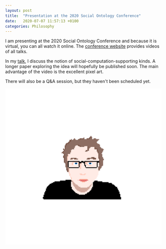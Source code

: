 ```yaml
---
layout: post
title:  "Presentation at the 2020 Social Ontology Conference"
date:   2020-07-07 11:57:13 +0100
categories: Philosophy
---
```


I am presenting at the 2020 Social Ontology Conference and because it is virtual, you can all watch it online. The [conference website](https://so2020.isosonline.org/) provides videos of all talks.

In my [talk](https://so2020.isosonline.org/conference/social-computation-supporting-kinds/), I discuss the notion of social-computation-supporting kinds. A longer paper exploring the idea will hopefully be published soon. The main advantage of the video is the excellent pixel art.

There will also be a Q&A session, but they haven't been scheduled yet. 

![Picture of Myself](/assets/images/pixel_me.png)


